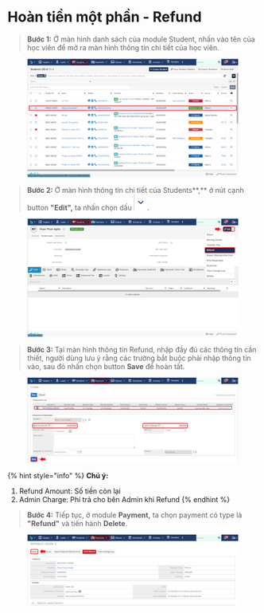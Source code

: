 # Hoàn tiền một phần - Refund

> **Bước 1:** Ở màn hình danh sách của module Student, nhấn vào tên của học viên để mở ra màn hình thông tin chi tiết của học viên.

<figure><img src="../../.gitbook/assets/image.png" alt=""><figcaption></figcaption></figure>



> **Bước 2:** Ở màn hình thông tin chi tiết của Students**,** ở nút cạnh button **"Edit",** ta nhấn chọn dấu ![](<../../.gitbook/assets/image (13).png>).

<figure><img src="../../.gitbook/assets/image (9).png" alt=""><figcaption></figcaption></figure>

> **Bước 3:** Tại màn hình thông tin Refund, nhập đầy đủ các thông tin cần thiết, người dùng lưu ý rằng các trường bắt buộc phải nhập thông tin vào, sau đó nhấn chọn button **Save** để hoàn tất.

<figure><img src="../../.gitbook/assets/image (2).png" alt=""><figcaption></figcaption></figure>

{% hint style="info" %}
**Chú ý:**

1. Refund Amount: Số tiền còn lại
2. Admin Charge: Phí trả cho bên Admin khi Refund
{% endhint %}

> **Bước 4:** Tiếp tục, ở module **Payment,** ta chọn payment có type là **"Refund"** và tiến hành **Delete**.

<figure><img src="../../.gitbook/assets/image (11).png" alt=""><figcaption></figcaption></figure>
